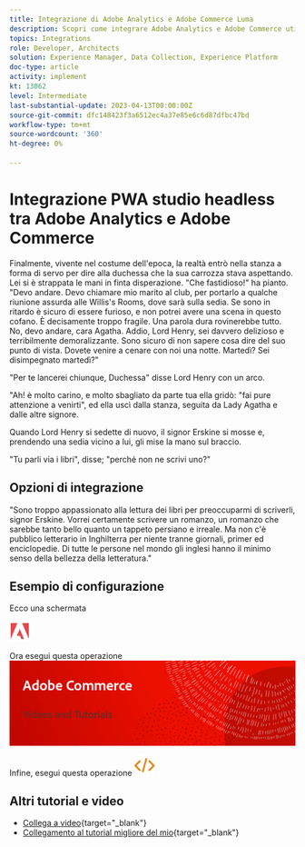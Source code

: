 ```yaml
---
title: Integrazione di Adobe Analytics e Adobe Commerce Luma
description: Scopri come integrare Adobe Analytics e Adobe Commerce utilizzando il tema nativo Luma.
topics: Integrations
role: Developer, Architects
solution: Experience Manager, Data Collection, Experience Platform
doc-type: article
activity: implement
kt: 13062
level: Intermediate
last-substantial-update: 2023-04-13T00:00:00Z
source-git-commit: dfc148423f3a6512ec4a37e85e6c6d87dfbc47bd
workflow-type: tm+mt
source-wordcount: '360'
ht-degree: 0%

---
```



# Integrazione PWA studio headless tra Adobe Analytics e Adobe Commerce

Finalmente, vivente nel costume dell&#39;epoca, la realtà entrò nella stanza a forma di servo per dire alla duchessa che la sua carrozza stava aspettando. Lei si è strappata le mani in finta disperazione. &quot;Che fastidioso!&quot; ha pianto. &quot;Devo andare. Devo chiamare mio marito al club, per portarlo a qualche riunione assurda alle Willis&#39;s Rooms, dove sarà sulla sedia. Se sono in ritardo è sicuro di essere furioso, e non potrei avere una scena in questo cofano. È decisamente troppo fragile. Una parola dura rovinerebbe tutto. No, devo andare, cara Agatha. Addio, Lord Henry, sei davvero delizioso e terribilmente demoralizzante. Sono sicuro di non sapere cosa dire del suo punto di vista. Dovete venire a cenare con noi una notte. Martedì? Sei disimpegnato martedì?&quot;

&quot;Per te lancerei chiunque, Duchessa&quot; disse Lord Henry con un arco.

&quot;Ah! è molto carino, e molto sbagliato da parte tua ella gridò: &quot;fai pure attenzione a venirti&quot;, ed ella uscì dalla stanza, seguita da Lady Agatha e dalle altre signore.

Quando Lord Henry si sedette di nuovo, il signor Erskine si mosse e, prendendo una sedia vicino a lui, gli mise la mano sul braccio.

&quot;Tu parli via i libri&quot;, disse; &quot;perché non ne scrivi uno?&quot;

## Opzioni di integrazione

&quot;Sono troppo appassionato alla lettura dei libri per preoccuparmi di scriverli, signor Erskine. Vorrei certamente scrivere un romanzo, un romanzo che sarebbe tanto bello quanto un tappeto persiano e irreale. Ma non c&#39;è pubblico letterario in Inghilterra per niente tranne giornali, primer ed enciclopedie. Di tutte le persone nel mondo gli inglesi hanno il minimo senso della bellezza della letteratura.&quot;


## Esempio di configurazione

Ecco una schermata

![Schermata 1](/help/assets/adobe-logo.svg)

Ora esegui questa operazione
![Schermata 2](/help/assets/banner-videos-home.png)

Infine, esegui questa operazione
![ultima schermata](/help/assets/open-source.svg)

## Altri tutorial e video

* [Collega a video](https://example.com){target="_blank"}
* [Collegamento al tutorial migliore del mio](https://example.com){target="_blank"}
